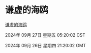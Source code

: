 # 谦虚的海鸥
[谦虚的海鸥](http://219.139.198.207:56308/qxdho/course/base/hotlink/index.php)

2024年 09月 27日 星期五 05:20:02 CST

2024年 09月 26日 星期四 21:20:02 GMT
